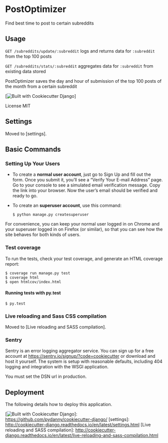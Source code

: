 PostOptimizer
=============

Find best time to post to certain subreddits

Usage
-----

`GET /subreddits/update/:subreddit` logs and returns data for `:subreddit` from the top 100 posts


`GET /subreddits/stats/:subreddit` aggregates data for `:subreddit` from existing data stored



PostOptimizer saves the day and hour of submission of the top 100 posts of the month from a certain subreddit

[![Built with Cookiecutter Django]]

License
MIT

Settings
--------

Moved to [settings].

Basic Commands
--------------

### Setting Up Your Users

-   To create a **normal user account**, just go to Sign Up and fill out the form. Once you submit it, you’ll see a “Verify Your E-mail Address” page. Go to your console to see a simulated email verification message. Copy the link into your browser. Now the user’s email should be verified and ready to go.
-   To create an **superuser account**, use this command:

        $ python manage.py createsuperuser

For convenience, you can keep your normal user logged in on Chrome and your superuser logged in on Firefox (or similar), so that you can see how the site behaves for both kinds of users.

### Test coverage

To run the tests, check your test coverage, and generate an HTML coverage report:

    $ coverage run manage.py test
    $ coverage html
    $ open htmlcov/index.html

#### Running tests with py.test

    $ py.test

### Live reloading and Sass CSS compilation

Moved to [Live reloading and SASS compilation].

### Sentry

Sentry is an error logging aggregator service. You can sign up for a free account at <https://sentry.io/signup/?code=cookiecutter> or download and host it yourself. The system is setup with reasonable defaults, including 404 logging and integration with the WSGI application.

You must set the DSN url in production.

Deployment
----------

The following details how to deploy this application.

  [Built with Cookiecutter Django]: https://img.shields.io/badge/built%20with-Cookiecutter%20Django-ff69b4.svg
  [![Built with Cookiecutter Django]]: https://github.com/pydanny/cookiecutter-django/
  [settings]: http://cookiecutter-django.readthedocs.io/en/latest/settings.html
  [Live reloading and SASS compilation]: http://cookiecutter-django.readthedocs.io/en/latest/live-reloading-and-sass-compilation.html
